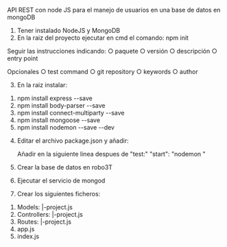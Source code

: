 API REST con node JS para el manejo de usuarios en una base de datos en mongoDB

1) Tener instalado NodeJS y MongoDB
2) En la raiz del proyecto ejecutar en cmd el comando: npm init

  Seguir las instrucciones indicando:
  ○ paquete
  ○ versión
  ○ descripción
  ○ entry point

  Opcionales
  ○ test command
  ○ git repository
  ○ keywords
  ○ author

3) En la raiz instalar:

  1. npm install express --save
  2. npm install body-parser --save
  3.  npm install connect-multiparty --save
  4.  npm install mongoose --save
  5.  npm install nodemon --save --dev

4) Editar el archivo package.json y añadir:

   Añadir en la siguiente linea despues de "test:"
   "start": "nodemon <entry point>"

5) Crear la base de datos en robo3T

6) Ejecutar el servicio de mongod

7) Crear los siguientes ficheros:

  1. Models:
    |-project.js
  2. Controllers:
    |-project.js
  3. Routes:
    |-project.js
  4. app.js
  5. index.js
